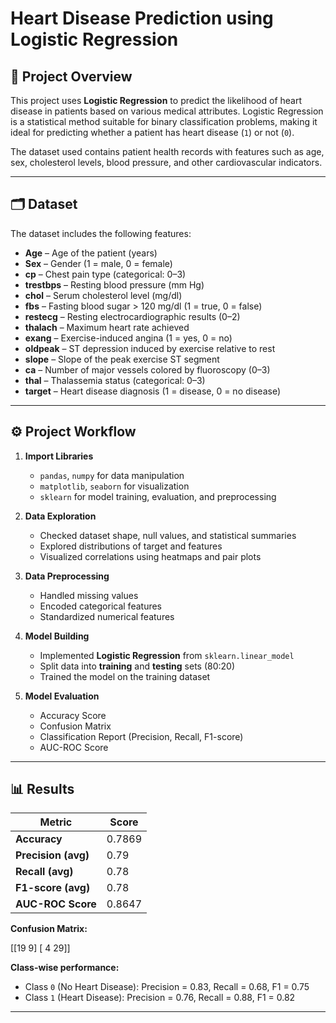 # Heart Disease Prediction using Logistic Regression  

## 📌 Project Overview  
This project uses **Logistic Regression** to predict the likelihood of heart disease in patients based on various medical attributes. Logistic Regression is a statistical method suitable for binary classification problems, making it ideal for predicting whether a patient has heart disease (`1`) or not (`0`).  

The dataset used contains patient health records with features such as age, sex, cholesterol levels, blood pressure, and other cardiovascular indicators.  

---

## 🗂 Dataset  
The dataset includes the following features:  

- **Age** – Age of the patient (years)  
- **Sex** – Gender (1 = male, 0 = female)  
- **cp** – Chest pain type (categorical: 0–3)  
- **trestbps** – Resting blood pressure (mm Hg)  
- **chol** – Serum cholesterol level (mg/dl)  
- **fbs** – Fasting blood sugar > 120 mg/dl (1 = true, 0 = false)  
- **restecg** – Resting electrocardiographic results (0–2)  
- **thalach** – Maximum heart rate achieved  
- **exang** – Exercise-induced angina (1 = yes, 0 = no)  
- **oldpeak** – ST depression induced by exercise relative to rest  
- **slope** – Slope of the peak exercise ST segment  
- **ca** – Number of major vessels colored by fluoroscopy (0–3)  
- **thal** – Thalassemia status (categorical: 0–3)  
- **target** – Heart disease diagnosis (1 = disease, 0 = no disease)  

---

## ⚙️ Project Workflow  

1. **Import Libraries**  
   - `pandas`, `numpy` for data manipulation  
   - `matplotlib`, `seaborn` for visualization  
   - `sklearn` for model training, evaluation, and preprocessing  

2. **Data Exploration**  
   - Checked dataset shape, null values, and statistical summaries  
   - Explored distributions of target and features  
   - Visualized correlations using heatmaps and pair plots  

3. **Data Preprocessing**  
   - Handled missing values  
   - Encoded categorical features  
   - Standardized numerical features  

4. **Model Building**  
   - Implemented **Logistic Regression** from `sklearn.linear_model`  
   - Split data into **training** and **testing** sets (80:20)  
   - Trained the model on the training dataset  

5. **Model Evaluation**  
   - Accuracy Score  
   - Confusion Matrix  
   - Classification Report (Precision, Recall, F1-score)  
   - AUC-ROC Score  

---

## 📊 Results  

| Metric              | Score  |
|---------------------|--------|
| **Accuracy**        | 0.7869 |
| **Precision (avg)** | 0.79   |
| **Recall (avg)**    | 0.78   |
| **F1-score (avg)**  | 0.78   |
| **AUC-ROC Score**   | 0.8647 |

**Confusion Matrix:**  

[[19 9]
[ 4 29]]

**Class-wise performance:**  
- Class `0` (No Heart Disease): Precision = 0.83, Recall = 0.68, F1 = 0.75  
- Class `1` (Heart Disease): Precision = 0.76, Recall = 0.88, F1 = 0.82  

---
